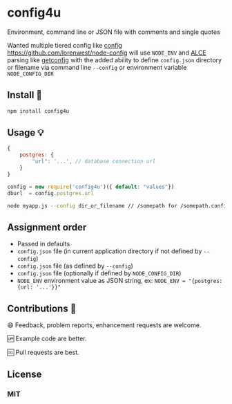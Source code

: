 # config4u

Environment, command line or JSON file with comments and single quotes

Wanted multiple tiered config like [config]() https://github.com/lorenwest/node-config will use ```NODE_ENV``` and [ALCE](https://github.com/walmartlabs/ALCE) parsing like [getconfig](https://github.com/HenrikJoreteg/getconfig) with the added ability to define ```config.json``` directory or filename via command line ```--config``` or environment variable ```NODE_CONFIG_DIR```

## Install :hammer:

```sh
npm install config4u
```

## Usage :bulb:

```js
{
    postgres: {
        "url": '...', // database connection url
    }
}
```

```js
config = new require('config4u')({ default: "values"})
dburl  = config.postgres.url
```

```sh
node myapp.js --config dir_or_filename // /somepath for /somepath.config.json or dev_config.json for /current_dir/dev_config.json
```

## Assignment order

- Passed in defaults
- ```config.json``` file (in current application directory if not defined by ```--config```)
- ```config.json``` file (as defined by ```--config```)
- ```config.json``` file (optionally if defined by ```NODE_CONFIG_DIR```)
- ```NODE_ENV``` environment value as JSON string, ex: ```NODE_ENV = "{postgres: {url: '...'}}"```

## Contributions :muscle:

:smile: Feedback, problem reports, enhancement requests are welcome.

:up: Example code are better.

:cool: Pull requests are best.

## License

### MIT
